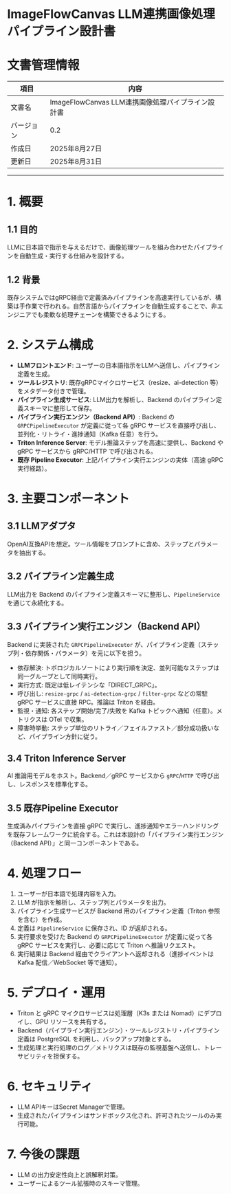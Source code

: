 # ImageFlowCanvas LLM連携画像処理パイプライン設計書

# 文書管理情報

| 項目       | 内容                                              |
| ---------- | ------------------------------------------------- |
| 文書名     | ImageFlowCanvas LLM連携画像処理パイプライン設計書 |
| バージョン | 0.2                                               |
| 作成日     | 2025年8月27日                                     |
| 更新日     | 2025年8月31日                                     |

---

# 1. 概要
## 1.1 目的
LLMに日本語で指示を与えるだけで、画像処理ツールを組み合わせたパイプラインを自動生成・実行する仕組みを設計する。

## 1.2 背景
既存システムではgRPC経由で定義済みパイプラインを高速実行しているが、構築は手作業で行われる。自然言語からパイプラインを自動生成することで、非エンジニアでも柔軟な処理チェーンを構築できるようにする。

# 2. システム構成
- **LLMフロントエンド**: ユーザーの日本語指示をLLMへ送信し、パイプライン定義を生成。
- **ツールレジストリ**: 既存gRPCマイクロサービス（resize、ai-detection 等）をメタデータ付きで管理。
- **パイプライン生成サービス**: LLM出力を解析し、Backend のパイプライン定義スキーマに整形して保存。
- **パイプライン実行エンジン（Backend API）**: Backend の `GRPCPipelineExecutor` が定義に従って各 gRPC サービスを直接呼び出し、並列化・リトライ・進捗通知（Kafka 任意）を行う。
- **Triton Inference Server**: モデル推論ステップを高速に提供し、Backend や gRPC サービスから gRPC/HTTP で呼び出される。
- **既存 Pipeline Executor**: 上記パイプライン実行エンジンの実体（高速 gRPC 実行経路）。

# 3. 主要コンポーネント
## 3.1 LLMアダプタ
OpenAI互換APIを想定。ツール情報をプロンプトに含め、ステップとパラメータを抽出する。

## 3.2 パイプライン定義生成
LLM出力を Backend のパイプライン定義スキーマに整形し、`PipelineService` を通じて永続化する。

## 3.3 パイプライン実行エンジン（Backend API）
Backend に実装された `GRPCPipelineExecutor` が、パイプライン定義（ステップ列・依存関係・パラメータ）を元に以下を担う。

- 依存解決: トポロジカルソートにより実行順を決定、並列可能なステップは同一グループとして同時実行。
- 実行方式: 既定は低レイテンシな「DIRECT_GRPC」。
- 呼び出し: `resize-grpc` / `ai-detection-grpc` / `filter-grpc` などの常駐 gRPC サービスに直接 RPC。推論は Triton を経由。
- 監視・通知: 各ステップ開始/完了/失敗を Kafka トピックへ通知（任意）。メトリクスは OTel で収集。
- 障害時挙動: ステップ単位のリトライ／フェイルファスト／部分成功扱いなど、パイプライン方針に従う。

## 3.4 Triton Inference Server
 AI 推論用モデルをホスト。Backend／gRPC サービスから `gRPC`/`HTTP` で呼び出し、レスポンスを標準化する。

## 3.5 既存Pipeline Executor
生成済みパイプラインを直接 gRPC で実行し、進捗通知やエラーハンドリングを既存フレームワークに統合する。これは本設計の「パイプライン実行エンジン（Backend API）」と同一コンポーネントである。

# 4. 処理フロー
1. ユーザーが日本語で処理内容を入力。
2. LLM が指示を解析し、ステップ列とパラメータを出力。
3. パイプライン生成サービスが Backend 用のパイプライン定義（Triton 参照を含む）を作成。
4. 定義は `PipelineService` に保存され、ID が返却される。
5. 実行要求を受けた Backend の `GRPCPipelineExecutor` が定義に従って各 gRPC サービスを実行し、必要に応じて Triton へ推論リクエスト。
6. 実行結果は Backend 経由でクライアントへ返却される（進捗イベントは Kafka 配信／WebSocket 等で通知）。

# 5. デプロイ・運用
- Triton と gRPC マイクロサービスは処理層（K3s または Nomad）にデプロイし、GPU リソースを共有する。
- Backend（パイプライン実行エンジン）・ツールレジストリ・パイプライン定義は PostgreSQL を利用し、バックアップ対象とする。
- 生成処理と実行処理のログ／メトリクスは既存の監視基盤へ送信し、トレーサビリティを担保する。

# 6. セキュリティ
- LLM APIキーはSecret Managerで管理。
- 生成されたパイプラインはサンドボックス化され、許可されたツールのみ実行可能。

# 7. 今後の課題
- LLM の出力安定性向上と誤解釈対策。
- ユーザーによるツール拡張時のスキーマ管理。
